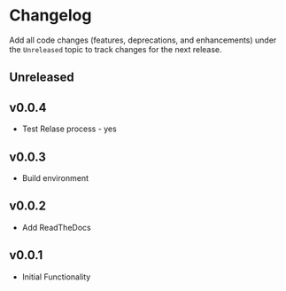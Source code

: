 # Changelog

Add all code changes (features, deprecations, and enhancements)
under the `Unreleased` topic to track changes for the next release.

## Unreleased
## v0.0.4
- Test Relase process - yes

## v0.0.3
- Build environment

## v0.0.2
- Add ReadTheDocs

## v0.0.1
- Initial Functionality
